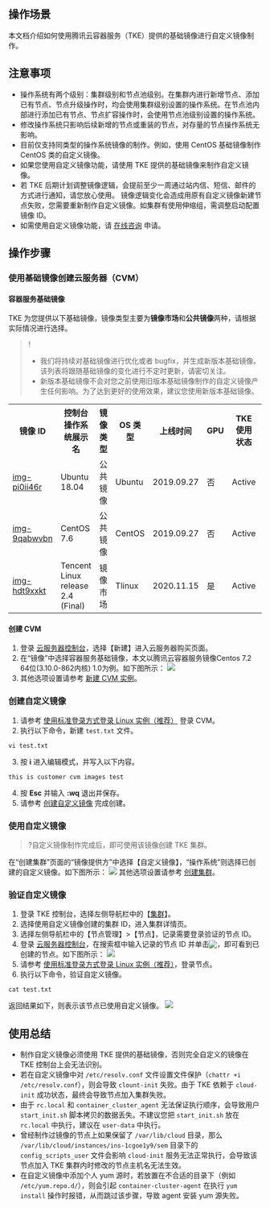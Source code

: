 ## 操作场景
本文档介绍如何使用腾讯云容器服务（TKE）提供的基础镜像进行自定义镜像制作。

## 注意事项
- 操作系统有两个级别：集群级别和节点池级别。在集群内进行新增节点、添加已有节点、节点升级操作时，均会使用集群级别设置的操作系统。在节点池内部进行添加已有节点、节点扩容操作时，会使用节点池级别设置的操作系统。
- 修改操作系统只影响后续新增的节点或重装的节点，对存量的节点操作系统无影响。
- 目前仅支持同类型的操作系统镜像的制作。例如，使用 CentOS 基础镜像制作 CentOS 类的自定义镜像。
- 如果您使用自定义镜像功能，请使用 TKE 提供的基础镜像来制作自定义镜像。
- 若 TKE 后期计划调整镜像逻辑，会提前至少一周通过站内信、短信、邮件的方式进行通知，请您放心使用。
镜像逻辑变化会造成用原有自定义镜像新建节点失败，您需要重新制作自定义镜像。如集群有使用伸缩组，需调整启动配置镜像 ID。
- 如需使用自定义镜像功能，请 [在线咨询](https://cloud.tencent.com/online-service?from=doc_457) 申请。


## 操作步骤

### 使用基础镜像创建云服务器（CVM）

#### 容器服务基础镜像

TKE 为您提供以下基础镜像，镜像类型主要为**镜像市场**和**公共镜像**两种，请根据实际情况进行选择。
 >!  
 >- 我们将持续对基础镜像进行优化或者 bugfix，并生成新版本基础镜像。该列表将跟随基础镜像的变化进行不定时更新，请密切关注。
 >- 新版本基础镜像不会对您之前使用旧版本基础镜像制作的自定义镜像产生任何影响。为了达到更好的使用效果，建议您使用新版本基础镜像。

<table>
	<tr>
	<th>镜像 ID </th><th>控制台操作系统展示名</th><th>镜像类型</th><th>OS 类型</th><th>上线时间</th><th>GPU</th><th>TKE 使用状态</th><th>OSName</th><th>备注</th>
	</tr>
	<tr>
	<td><a href="https://console.cloud.tencent.com/cvm/image/detail/8/PUBLIC_IMAGE/img-pi0ii46r"> img-pi0ii46r </a></td>
	<td>Ubuntu 18.04</td>	<td>公共镜像</td>	<td>Ubuntu</td><td>2019.09.27</td>	<td>否</td>	<td>Active</td>
	<td>Ubuntu 18.04.1x86_64</td>
	<td>Ubuntu 18.04.1 公版内核</td>
</tr>
	<tr>
	<td><a href="https://console.cloud.tencent.com/cvm/image/detail/8/PUBLIC_IMAGE/img-9qabwvbn">img-9qabwvbn</a></td>
	<td> CentOS 7.6 </td>	<td>公共镜像</td>	<td>CentOS</td><td>2019.09.27</td>	<td>否</td>	<td>Active</td>
	<td>centos7.6.0_x64</td>
	<td>Centos 7.6 公版内核</td>
</tr>
<tr>
	<td><a href="https://console.cloud.tencent.com/cvm/image/detail?rid=4&id=img-hdt9xxkt">img-hdt9xxkt</a></td>
	<td>Tencent Linux release 2.4 (Final)</td>	<td>镜像市场</td>	<td>Tlinux</td><td>2020.11.15</td><td>是</td>	<td>Active</td>
	<td>tlinux2.4x86_64</td>	<td>Tlinux 公共镜像</td>
</tr>
</table>

#### 创建 CVM
1. 登录 [云服务器控制台](https://console.cloud.tencent.com/cvm/instance)，选择【新建】进入云服务器购买页面。
2. 在“镜像”中选择容器服务基础镜像，本文以腾讯云容器服务镜像Centos 7.2 64位(3.10.0-862内核) 1.0为例。如下图所示：
![](https://main.qcloudimg.com/raw/a53ae34dfe64d4fa30d70d960ab817e6.png)
3. 其他选项设置请参考 [新建 CVM 实例](https://cloud.tencent.com/document/product/213/4855)。


### 创建自定义镜像
1. 请参考 [使用标准登录方式登录 Linux 实例（推荐）](https://cloud.tencent.com/document/product/213/5436) 登录 CVM。
2. 执行以下命令，新建 `test.txt` 文件。
```
vi test.txt
```
3. 按 **i** 进入编辑模式，并写入以下内容。
```
this is customer cvm images test
```
4. 按 **Esc** 并输入 **:wq** 退出并保存。
5. 请参考 [创建自定义镜像](https://cloud.tencent.com/document/product/213/4942) 完成创建。


### 使用自定义镜像
>?自定义镜像制作完成后，即可使用该镜像创建 TKE 集群。
>
在“创建集群”页面的“镜像提供方”中选择【自定义镜像】，“操作系统”则选择已创建的自定义镜像。如下图所示：
![](https://main.qcloudimg.com/raw/53151b87f9b23443e3ef7ba527d3eda2.png)
其他选项设置请参考 [创建集群](https://cloud.tencent.com/document/product/457/32189)。


### 验证自定义镜像
1. 登录 TKE 控制台，选择左侧导航栏中的【[集群](https://console.cloud.tencent.com/tke2/cluster)】。
2. 选择使用自定义镜像创建的集群 ID，进入集群详情页。
3. 选择左侧导航栏中的【节点管理】>【节点】，记录需要登录验证的节点 ID。
4. 登录 [云服务器控制台](https://cloud.tencent.com/product/cvm)，在搜索框中输入记录的节点 ID 并单击<img src="https://main.qcloudimg.com/raw/5244c9e564aa8ae65717a9eb33f94291.png" style="margin:-3px 0px">，即可看到已创建的节点。如下图所示：
![](https://main.qcloudimg.com/raw/610b5fcd57067bfee6aa37c359c716ee.png)
5. 请参考 [使用标准登录方式登录 Linux 实例（推荐）](https://cloud.tencent.com/document/product/213/5436)，登录节点。
6. 执行以下命令，验证自定义镜像。
```
cat test.txt
```
返回结果如下，则表示该节点已使用自定义镜像。
![](https://main.qcloudimg.com/raw/a3c1abdddf1d9b2990b787c849226348.png)

## 使用总结
- 制作自定义镜像必须使用 TKE 提供的基础镜像，否则完全自定义的镜像在 TKE 控制台上会无法识别。
- 若在自定义镜像中对 `/etc/resolv.conf` 文件设置文件保护（`chattr +i /etc/resolv.conf`），则会导致 `clount-init` 失败。由于 TKE 依赖于 `cloud-init` 成功状态，最终会导致节点加入集群失败。
- 由于 `rc.local` 和 `container_cluster_agent` 无法保证执行顺序，会导致用户 `start_init.sh` 脚本拷贝的数据丢失。不建议您把 `start_init.sh` 放在 `rc.local` 中执行，建议在 `user-data` 中执行。
- 曾经制作过镜像的节点上如果保留了 `/var/lib/cloud` 目录，那么 `/var/lib/cloud/instances/ins-1cgoe1y9/sem` 目录下的 `config_scripts_user` 文件会影响 `cloud-init` 服务无法正常执行，会导致该节点加入 TKE 集群内时修改的节点主机名无法生效。
- 在自定义镜像中添加个人 yum 源时，若放置在不合适的目录下（例如 `/etc/yum.repo.d/`），则会引起 `container-cluster-agent` 在执行 `yum install` 操作时报错，从而跳过该步骤，导致 agent 安装 yum 源失败。


<style>
	.params{margin-bottom:0px !important;}
</style>
